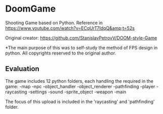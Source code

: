 # DoomGame
Shooting Game based on Python. Reference in https://www.youtube.com/watch?v=ECqUrT7IdqQ&amp;t=52s

Original creator: https://github.com/StanislavPetrovV/DOOM-style-Game

*The main purpose of this was to self-study the method of FPS design in python. All copyrights reserved to the original author.

## Evaluation

The game includes 12 python folders, each handling the required in the game:
-map
-npc
-object_handler
-object_renderer
-pathfinding
-player
-raycasting
-settings
-sound
-sprite_object
-weapon
-main

The focus of this upload is included in the 'raycasting' and 'pathfinding' folder.
